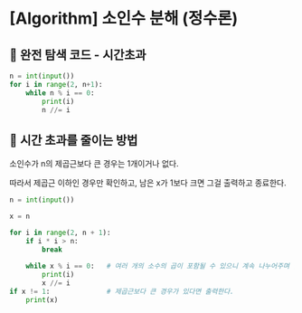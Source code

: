 # [Algorithm] 소인수 분해 (정수론)

## 📒 완전 탐색 코드 - 시간초과

```python
n = int(input())
for i in range(2, n+1):
    while n % i == 0:
        print(i)
        n //= i
```



## 📖 시간 초과를 줄이는 방법

소인수가 n의 제곱근보다 큰 경우는 1개이거나 없다. 

따라서 제곱근 이하인 경우만 확인하고, 남은 x가 1보다 크면 그걸 출력하고 종료한다.

```python
n = int(input())

x = n

for i in range(2, n + 1):
    if i * i > n:
        break
        
    while x % i == 0:	# 여러 개의 소수의 곱이 포함될 수 있으니 계속 나누어주며 출력한다.
        print(i)
        x //= i
if x != 1:				# 제곱근보다 큰 경우가 있다면 출력한다.
    print(x)
```

